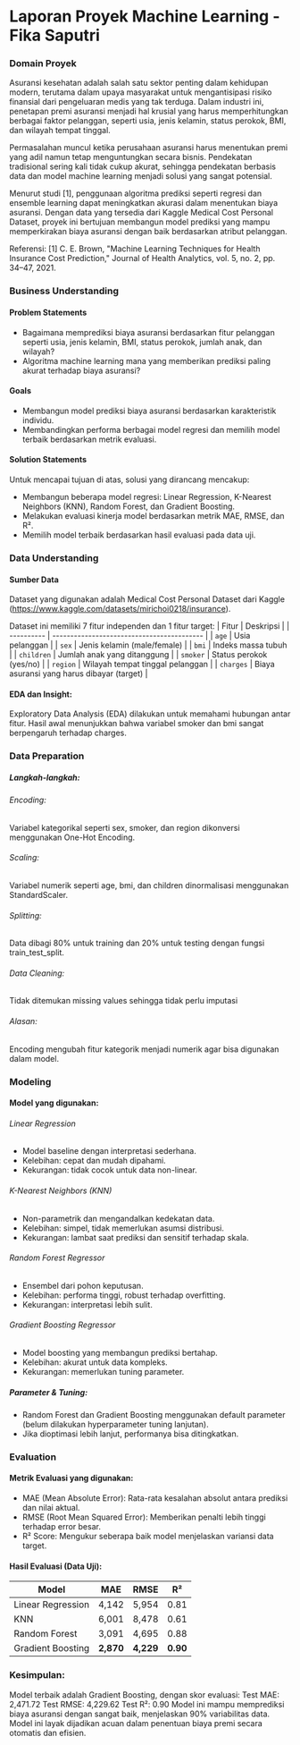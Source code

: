 # Laporan Proyek Machine Learning - Fika Saputri
### Domain Proyek
Asuransi kesehatan adalah salah satu sektor penting dalam kehidupan modern, terutama dalam upaya masyarakat untuk mengantisipasi risiko finansial dari pengeluaran medis yang tak terduga. Dalam industri ini, penetapan premi asuransi menjadi hal krusial yang harus memperhitungkan berbagai faktor pelanggan, seperti usia, jenis kelamin, status perokok, BMI, dan wilayah tempat tinggal.

Permasalahan muncul ketika perusahaan asuransi harus menentukan premi yang adil namun tetap menguntungkan secara bisnis. Pendekatan tradisional sering kali tidak cukup akurat, sehingga pendekatan berbasis data dan model machine learning menjadi solusi yang sangat potensial.

Menurut studi [1], penggunaan algoritma prediksi seperti regresi dan ensemble learning dapat meningkatkan akurasi dalam menentukan biaya asuransi. Dengan data yang tersedia dari Kaggle Medical Cost Personal Dataset, proyek ini bertujuan membangun model prediksi yang mampu memperkirakan biaya asuransi dengan baik berdasarkan atribut pelanggan.

Referensi:
[1] C. E. Brown, "Machine Learning Techniques for Health Insurance Cost Prediction," Journal of Health Analytics, vol. 5, no. 2, pp. 34–47, 2021.



### Business Understanding
#### Problem Statements
- Bagaimana memprediksi biaya asuransi berdasarkan fitur pelanggan seperti usia, jenis kelamin, BMI, status perokok, jumlah anak, dan wilayah?
- Algoritma machine learning mana yang memberikan prediksi paling akurat terhadap biaya asuransi?
#### Goals
- Membangun model prediksi biaya asuransi berdasarkan karakteristik individu.
- Membandingkan performa berbagai model regresi dan memilih model terbaik berdasarkan metrik evaluasi.
#### Solution Statements
Untuk mencapai tujuan di atas, solusi yang dirancang mencakup:
- Membangun beberapa model regresi: Linear Regression, K-Nearest Neighbors (KNN), Random Forest, dan Gradient Boosting.
- Melakukan evaluasi kinerja model berdasarkan metrik MAE, RMSE, dan R².
- Memilih model terbaik berdasarkan hasil evaluasi pada data uji.

### Data Understanding
#### Sumber Data
Dataset yang digunakan adalah Medical Cost Personal Dataset dari Kaggle (https://www.kaggle.com/datasets/mirichoi0218/insurance).

Dataset ini memiliki 7 fitur independen dan 1 fitur target:
| Fitur      | Deskripsi                                  |
| ---------- | ------------------------------------------ |
| `age`      | Usia pelanggan                             |
| `sex`      | Jenis kelamin (male/female)                |
| `bmi`      | Indeks massa tubuh                         |
| `children` | Jumlah anak yang ditanggung                |
| `smoker`   | Status perokok (yes/no)                    |
| `region`   | Wilayah tempat tinggal pelanggan           |
| `charges`  | Biaya asuransi yang harus dibayar (target) |

#### EDA dan Insight:
Exploratory Data Analysis (EDA) dilakukan untuk memahami hubungan antar fitur. Hasil awal menunjukkan bahwa variabel smoker dan bmi sangat berpengaruh terhadap charges.

### Data Preparation
##### Langkah-langkah:
###### Encoding:
Variabel kategorikal seperti sex, smoker, dan region dikonversi menggunakan One-Hot Encoding.
###### Scaling:
Variabel numerik seperti age, bmi, dan children dinormalisasi menggunakan StandardScaler.
###### Splitting:
Data dibagi 80% untuk training dan 20% untuk testing dengan fungsi train_test_split.
###### Data Cleaning:
Tidak ditemukan missing values sehingga tidak perlu imputasi
###### Alasan:
Encoding mengubah fitur kategorik menjadi numerik agar bisa digunakan dalam model.

### Modeling
#### Model yang digunakan:
###### Linear Regression
- Model baseline dengan interpretasi sederhana.
- Kelebihan: cepat dan mudah dipahami.
- Kekurangan: tidak cocok untuk data non-linear.

###### K-Nearest Neighbors (KNN)
- Non-parametrik dan mengandalkan kedekatan data.
- Kelebihan: simpel, tidak memerlukan asumsi distribusi.
- Kekurangan: lambat saat prediksi dan sensitif terhadap skala.

###### Random Forest Regressor
- Ensembel dari pohon keputusan.
- Kelebihan: performa tinggi, robust terhadap overfitting.
- Kekurangan: interpretasi lebih sulit.

###### Gradient Boosting Regressor
- Model boosting yang membangun prediksi bertahap.
- Kelebihan: akurat untuk data kompleks.
- Kekurangan: memerlukan tuning parameter.

##### Parameter & Tuning:
- Random Forest dan Gradient Boosting menggunakan default parameter (belum dilakukan hyperparameter tuning lanjutan).
- Jika dioptimasi lebih lanjut, performanya bisa ditingkatkan.

### Evaluation
#### Metrik Evaluasi yang digunakan:
- MAE (Mean Absolute Error): Rata-rata kesalahan absolut antara prediksi dan nilai aktual.
- RMSE (Root Mean Squared Error): Memberikan penalti lebih tinggi terhadap error besar.
- R² Score:  Mengukur seberapa baik model menjelaskan variansi data target.

#### Hasil Evaluasi (Data Uji):
| Model             | MAE       | RMSE      | R²       |
| ----------------- | --------- | --------- | -------- |
| Linear Regression | 4,142     | 5,954     | 0.81     |
| KNN               | 6,001     | 8,478     | 0.61     |
| Random Forest     | 3,091     | 4,695     | 0.88     |
| Gradient Boosting | **2,870** | **4,229** | **0.90** |

### Kesimpulan:
Model terbaik adalah Gradient Boosting, dengan skor evaluasi:
Test MAE: 2,471.72
Test RMSE: 4,229.62
Test R²: 0.90
Model ini mampu memprediksi biaya asuransi dengan sangat baik, menjelaskan 90% variabilitas data. Model ini layak dijadikan acuan dalam penentuan biaya premi secara otomatis dan efisien.







